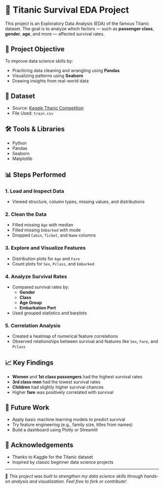 # 🚢 Titanic Survival EDA Project

This project is an Exploratory Data Analysis (EDA) of the famous Titanic dataset. The goal is to analyze which factors — such as **passenger class**, **gender**, **age**, and more — affected survival rates.

## 🎯 Project Objective

To improve data science skills by:
- Practicing data cleaning and wrangling using **Pandas**
- Visualizing patterns using **Seaborn**
- Drawing insights from real-world data

## 📁 Dataset

- Source: [Kaggle Titanic Competition](https://www.kaggle.com/competitions/titanic/data)
- File Used: `train.csv`

## 🛠️ Tools & Libraries

- Python
- Pandas
- Seaborn
- Matplotlib

## 📊 Steps Performed

### 1. Load and Inspect Data
- Viewed structure, column types, missing values, and distributions

### 2. Clean the Data
- Filled missing `Age` with median
- Filled missing `Embarked` with mode
- Dropped `Cabin`, `Ticket`, and `Name` columns

### 3. Explore and Visualize Features
- Distribution plots for `Age` and `Fare`
- Count plots for `Sex`, `Pclass`, and `Embarked`

### 4. Analyze Survival Rates
- Compared survival rates by:
  - **Gender**
  - **Class**
  - **Age Group**
  - **Embarkation Port**
- Used grouped statistics and barplots

### 5. Correlation Analysis
- Created a heatmap of numerical feature correlations
- Observed relationships between survival and features like `Sex`, `Fare`, and `Pclass`

## 📈 Key Findings

- **Women** and **1st class passengers** had the highest survival rates
- **3rd class men** had the lowest survival rates
- **Children** had slightly higher survival chances
- Higher **fare** was positively correlated with survival

## 📌 Future Work

- Apply basic machine learning models to predict survival
- Try feature engineering (e.g., family size, titles from names)
- Build a dashboard using Plotly or Streamlit

## 🙌 Acknowledgements

- Thanks to Kaggle for the Titanic dataset
- Inspired by classic beginner data science projects

---

🧠 *This project was built to strengthen my data science skills through hands-on analysis and visualization. Feel free to fork or contribute!*
